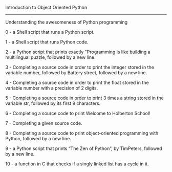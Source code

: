 Introduction to Object Oriented Python

---------------------------------------

Understanding the awesomeness of Python programming

0 - a Shell script that runs a Python script.

1 - a Shell script that runs Python code.

2 - a Python script that prints exactly "Programming is like building a multilingual puzzle, followed by a new line.

3 - Completing a source code in order to print the integer stored in the variable number, followed by Battery street, followed by a new line.

4 - Completing a source code in order to print the float stored in the variable number with a precision of 2 digits.

5 - Completing a source code in order to print 3 times a string stored in the variable str, followed by its first 9 characters.

6 - Completing a source code to print Welcome to Holberton School!

7 - Completing a given source code.

8 - Completing a source code to print object-oriented programming with Python, followed by a new line.

9 - a Python script that prints “The Zen of Python”, by TimPeters, followed by a new line.

10 - a function in C that checks if a singly linked list has a cycle in it.
